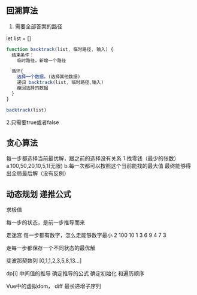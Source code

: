 ## 回溯算法
1. 需要全部答案的路径

let list = []

```javascript
function backtrack(list, 临时路径, 输入) {
  结束条件：
    临时路径，新增一个路径

  循环{
    选择一个数据，(选择其他数据)
    递归 backtrack(list, 临时路径,输入)
    撤回选择的数据
  }
}

backtrack(list)
```
2.只需要true或者false

## 贪心算法

每一步都选择当前最优解，跟之前的选择没有关系
1.找零钱（最少的张数）
    a.100,50,20,10,5,1(无限)
    b.每一次都可以按照这个当前能找的最大值 最终能够得出全局最后解（没有反例）


## 动态规划 递推公式
求极值

每一步的状态，是前一步推导而来

走迷宫 每一步都有数字，怎么走能够数字最小
  2 100 10
1 3 6   9
  4 7   3

走每一步都保存一个不同状态的最优解


斐波那契数列
[0,1,1,2,3,5,8,13...]

dp[i] 中间值的推导
确定推导的公式
确定初始化 和遍历顺序


Vue中的虚拟dom， diff 最长递增子序列